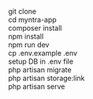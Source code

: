 git clone <br>
cd myntra-app<br>
composer install<br>
npm install<br>
npm run dev<br>
cp .env.example .env<br>
setup DB in .env file<br>
php artisan migrate<br>
php artisan storage:link<br>
php artisan serve<br>